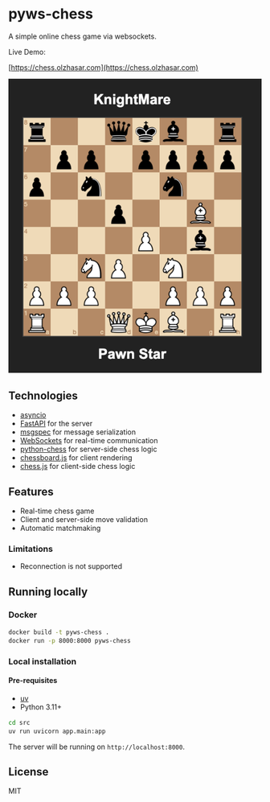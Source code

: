 # pyws-chess

A simple online chess game via websockets.

Live Demo:

[https://chess.olzhasar.com](https://chess.olzhasar.com)

![Preview](./preview.png)

## Technologies

- [asyncio](https://docs.python.org/3/library/asyncio.html)
- [FastAPI](https://fastapi.tiangolo.com/) for the server
- [msgspec](https://github.com/jcrist/msgspec) for message serialization
- [WebSockets](https://developer.mozilla.org/en-US/docs/Web/API/WebSockets_API) for real-time communication
- [python-chess](https://python-chess.readthedocs.io/en/latest/) for server-side chess logic
- [chessboard.js](https://chessboardjs.com/) for client rendering
- [chess.js](https://github.com/jhlywa/chess.js) for client-side chess logic

## Features
- Real-time chess game
- Client and server-side move validation
- Automatic matchmaking

### Limitations
- Reconnection is not supported

## Running locally

### Docker

```bash
docker build -t pyws-chess .
docker run -p 8000:8000 pyws-chess
```

### Local installation

#### Pre-requisites

- [uv](https://github.com/astral-sh/uv)
- Python 3.11+

```bash
cd src
uv run uvicorn app.main:app
```

The server will be running on `http://localhost:8000`.

## License

MIT
